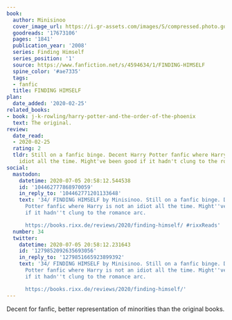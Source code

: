 ```yaml
---
book:
  author: Minisinoo
  cover_image_url: https://i.gr-assets.com/images/S/compressed.photo.goodreads.com/books/1398146854l/17673106._SX98_.jpg
  goodreads: '17673106'
  pages: '1841'
  publication_year: '2008'
  series: Finding Himself
  series_position: '1'
  source: https://www.fanfiction.net/s/4594634/1/FINDING-HIMSELF
  spine_color: '#ae7335'
  tags:
  - fanfic
  title: FINDING HIMSELF
plan:
  date_added: '2020-02-25'
related_books:
- book: j-k-rowling/harry-potter-and-the-order-of-the-phoenix
  text: The original.
review:
  date_read:
  - 2020-02-25
  rating: 2
  tldr: Still on a fanfic binge. Decent Harry Potter fanfic where Harry is not an
    idiot all the time. Might've been good if it hadn't clung to the romance arc.
social:
  mastodon:
    datetime: 2020-07-05 20:58:12.544538
    id: '104462777868970059'
    in_reply_to: '104462771201133648'
    text: '34/ FINDING HIMSELF by Minisinoo. Still on a fanfic binge. Decent Harry
      Potter fanfic where Harry is not an idiot all the time. Might''ve been good
      if it hadn''t clung to the romance arc.

      https://books.rixx.de/reviews/2020/finding-himself/ #rixxReads'
  number: 34
  twitter:
    datetime: 2020-07-05 20:58:12.231643
    id: '1279852092635693056'
    in_reply_to: '1279851665923899392'
    text: '34/ FINDING HIMSELF by Minisinoo. Still on a fanfic binge. Decent Harry
      Potter fanfic where Harry is not an idiot all the time. Might''ve been good
      if it hadn''t clung to the romance arc.

      https://books.rixx.de/reviews/2020/finding-himself/'
---
```


Decent for fanfic, better representation of minorities than the original books.

